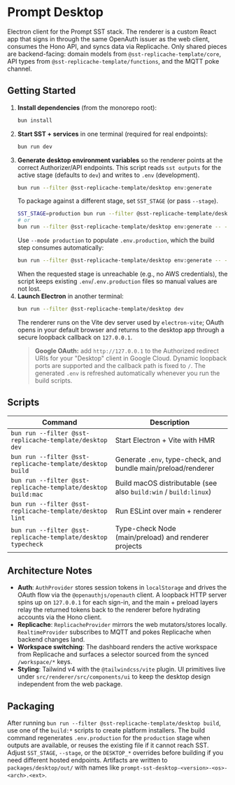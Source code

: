 # Prompt Desktop

Electron client for the Prompt SST stack. The renderer is a custom React app that signs in through the same OpenAuth issuer as the web client, consumes the Hono API, and syncs data via Replicache. Only shared pieces are backend-facing: domain models from `@sst-replicache-template/core`, API types from `@sst-replicache-template/functions`, and the MQTT poke channel.

## Getting Started

1. **Install dependencies** (from the monorepo root):
   ```bash
   bun install
   ```
2. **Start SST + services** in one terminal (required for real endpoints):
   ```bash
   bun run dev
   ```
3. **Generate desktop environment variables** so the renderer points at the
   correct Authorizer/API endpoints. This script reads `sst outputs` for the
   active stage (defaults to `dev`) and writes to `.env` (development).
   ```bash
   bun run --filter @sst-replicache-template/desktop env:generate
   ```
   To package against a different stage, set `SST_STAGE` (or pass `--stage`).
   ```bash
   SST_STAGE=production bun run --filter @sst-replicache-template/desktop env:generate
   # or
   bun run --filter @sst-replicache-template/desktop env:generate -- --stage production
   ```
   Use `--mode production` to populate `.env.production`, which the build step
   consumes automatically:
   ```bash
   bun run --filter @sst-replicache-template/desktop env:generate -- --stage production --mode production
   ```
   When the requested stage is unreachable (e.g., no AWS credentials), the script
   keeps existing `.env`/`.env.production` files so manual values are not lost.
4. **Launch Electron** in another terminal:
   ```bash
   bun run --filter @sst-replicache-template/desktop dev
   ```
   The renderer runs on the Vite dev server used by `electron-vite`; OAuth opens in your default browser and returns to the desktop app through a secure loopback callback on `127.0.0.1`.
   > **Google OAuth:** add `http://127.0.0.1` to the Authorized redirect URIs for your "Desktop" client in Google Cloud. Dynamic loopback ports are supported and the callback path is fixed to `/`.
   The generated `.env` is refreshed automatically whenever you run the build scripts.

## Scripts

| Command                                                       | Description                                                      |
| ------------------------------------------------------------- | ---------------------------------------------------------------- |
| `bun run --filter @sst-replicache-template/desktop dev`       | Start Electron + Vite with HMR                                   |
| `bun run --filter @sst-replicache-template/desktop build`     | Generate `.env`, type-check, and bundle main/preload/renderer    |
| `bun run --filter @sst-replicache-template/desktop build:mac` | Build macOS distributable (see also `build:win` / `build:linux`) |
| `bun run --filter @sst-replicache-template/desktop lint`      | Run ESLint over main + renderer                                  |
| `bun run --filter @sst-replicache-template/desktop typecheck` | Type-check Node (main/preload) and renderer projects             |

## Architecture Notes

- **Auth**: `AuthProvider` stores session tokens in `localStorage` and drives the OAuth flow via the `@openauthjs/openauth` client. A loopback HTTP server spins up on `127.0.0.1` for each sign-in, and the main + preload layers relay the returned tokens back to the renderer before hydrating accounts via the Hono client.
- **Replicache**: `ReplicacheProvider` mirrors the web mutators/stores locally. `RealtimeProvider` subscribes to MQTT and pokes Replicache when backend changes land.
- **Workspace switching**: The dashboard renders the active workspace from Replicache and surfaces a selector sourced from the synced `/workspace/*` keys.
- **Styling**: Tailwind v4 with the `@tailwindcss/vite` plugin. UI primitives live under `src/renderer/src/components/ui` to keep the desktop design independent from the web package.

## Packaging

After running `bun run --filter @sst-replicache-template/desktop build`, use one of the `build:*` scripts to create platform installers. The build command regenerates `.env.production` for the `production` stage when outputs are available, or reuses the existing file if it cannot reach SST. Adjust `SST_STAGE`, `--stage`, or the `DESKTOP_*` overrides before building if you need different hosted endpoints. Artifacts are written to `packages/desktop/out/` with names like `prompt-sst-desktop-<version>-<os>-<arch>.<ext>`.
